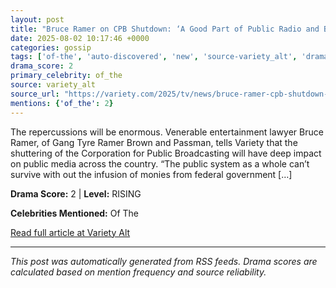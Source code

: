 ```yaml
---
layout: post
title: "Bruce Ramer on CPB Shutdown: ‘A Good Part of Public Radio and Broadcasting Will Be Out of Business’"
date: 2025-08-02 10:17:46 +0000
categories: gossip
tags: ['of-the', 'auto-discovered', 'new', 'source-variety_alt', 'drama-rising']
drama_score: 2
primary_celebrity: of_the
source: variety_alt
source_url: "https://variety.com/2025/tv/news/bruce-ramer-cpb-shutdown-sad-day-public-pbs-npr-1236477111/"
mentions: {'of_the': 2}
---
```


The repercussions will be enormous. Venerable entertainment lawyer Bruce Ramer, of Gang Tyre Ramer Brown and Passman, tells Variety that the shuttering of the Corporation for Public Broadcasting will have deep impact on public media across the country. &#8220;The public system as a whole can’t survive with out the infusion of monies from federal government [&#8230;]

**Drama Score:** 2 | **Level:** RISING

**Celebrities Mentioned:** Of The

[Read full article at Variety Alt](https://variety.com/2025/tv/news/bruce-ramer-cpb-shutdown-sad-day-public-pbs-npr-1236477111/)

---
*This post was automatically generated from RSS feeds. Drama scores are calculated based on mention frequency and source reliability.*
